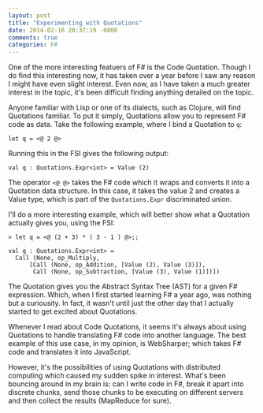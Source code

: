 ```yaml
---
layout: post
title: "Experimenting with Quotations"
date: 2014-02-16 20:37:19 -0800
comments: true
categories: F#
---
```


One of the more interesting featuers of F# is the Code Quotation.  Though I do find this interesting now, it has taken over a year before I saw any reason I might have even slight interest.  Even now, as I have taken a much greater interest in the topic, it's been difficult finding anything detailed on the topic.

Anyone familiar with Lisp or one of its dialects, such as Clojure, will find Quotations familiar.  To put it simply, Quotations allow you to represent F# code as data.  Take the following example, where I bind a Quotation to ```q```:

```
let q = <@ 2 @>
```

Running this in the FSI gives the following output:
```
val q : Quotations.Expr<int> = Value (2)
```

The operator ```<@ @>``` takes the F# code which it wraps and converts it into a Quotation data structure.  In this case, it takes the value 2 and creates a Value type, which is part of the ```Quotations.Expr``` discriminated union.

I'll do a more interesting example, which will better show what a Quotation actually gives you, using the FSI:
```
> let q = <@ (2 + 3) * ( 3 - 1 ) @>;;

val q : Quotations.Expr<int> =
  Call (None, op_Multiply,
      [Call (None, op_Addition, [Value (2), Value (3)]),
       Call (None, op_Subtraction, [Value (3), Value (1)])])
```
The Quotation gives you the Abstract Syntax Tree (AST) for a given F# expression.  Which, when I first started learning F# a year ago, was nothing but a curiousity.  In fact, it wasn't until just the other day that I actually started to get excited about Quotations.

Whenever I read about Code Quotations, it seems it's always about using Quotations to handle translating F# code into another language.  The best example of this use case, in my opinion, is WebSharper; which takes F# code and translates it into JavaScript.

However, it's the possibilities of using Quotations with distributed computing which caused my sudden spike in interest.  What's been bouncing around in my brain is:  can I write code in F#, break it apart into discrete chunks, send those chunks to be executing on different servers and then collect the results (MapReduce for sure).